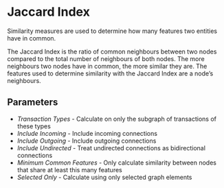 # Jaccard Index

Similarity measures are used to determine how many features two entities
have in common.

The Jaccard Index is the ratio of common neighbours between two nodes
compared to the total number of neighbours of both nodes. The more
neighbours two nodes have in common, the more similar they are. The
features used to determine similarity with the Jaccard Index are a
node’s neighbours.

## Parameters

-   *Transaction Types* - Calculate on only the subgraph of transactions
    of these types
-   *Include Incoming* - Include incoming connections
-   *Include Outgoing* - Include outgoing connections
-   *Include Undirected* - Treat undirected connections as bidirectional
    connections
-   *Minimum Common Features* - Only calculate similarity between nodes
    that share at least this many features
-   *Selected Only* - Calculate using only selected graph elements
